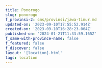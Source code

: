 ```yaml
---
title: Ponorogo
slug: ponorogo
f_provinsi-2: cms/provinsi/jawa-timur.md
updated-on: '2023-09-10T17:55:52.914Z'
created-on: '2023-09-10T16:28:23.064Z'
published-on: '2024-01-21T11:33:59.165Z'
f_same-with-province-name: false
f_featured: false
f_discover: false
layout: '[location].html'
tags: location
---
```



